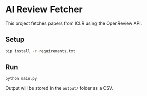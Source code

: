 # AI Review Fetcher

This project fetches papers from ICLR using the OpenReview API.

## Setup
```bash
pip install -r requirements.txt
```

## Run
```bash
python main.py
```

Output will be stored in the `output/` folder as a CSV.